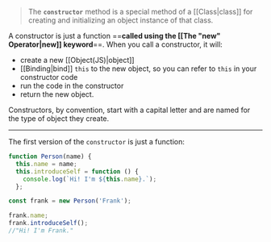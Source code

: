 >The **`constructor`** method is a special method of a [[Class|class]] for creating and initializing an object instance of that class.

A constructor is just a function ==**called using the [[The "new" Operator|new]] keyword**==. When you call a constructor, it will:
- create a new [[Object(JS)|object]]
- [[Binding|bind]] `this` to the new object, so you can refer to `this` in your constructor code
- run the code in the constructor
- return the new object.

Constructors, by convention, start with a capital letter and are named for the type of object they create. 

---
The first version of the `constructor` is just a function:

```js
function Person(name) {
  this.name = name;
  this.introduceSelf = function () {
    console.log(`Hi! I'm ${this.name}.`);
  };

const frank = new Person('Frank');

frank.name;
frank.introduceSelf();
//"Hi! I'm Frank."
```



